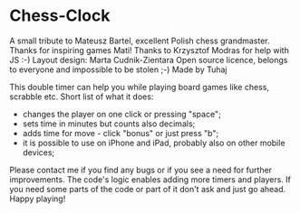 Chess-Clock
===========

  A small tribute to Mateusz Bartel, excellent Polish chess grandmaster. Thanks for inspiring games Mati!
Thanks to Krzysztof Modras for help with JS :-)
Layout design: Marta Cudnik-Zientara
Open source licence, belongs to everyone and impossible to be stolen ;-)
Made by Tuhaj

  This double timer can help you while playing board games like chess, scrabble etc.
Short list of what it does:
  - changes the player on one click or pressing "space";
  - sets time in minutes but counts also decimals;
  - adds time for move - click "bonus" or just press "b";
  - it is possible to use on iPhone and iPad, probably also on other mobile devices;

Please contact me if you find any bugs or if you see a need for further improvements.
The code's logic enables adding more timers and players. If you need some parts of the code or part of it don't ask and just go ahead.
Happy playing!